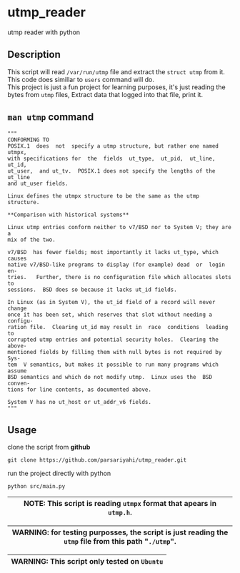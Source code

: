 # utmp_reader
utmp reader with python

## Description
This script will read `/var/run/utmp` file and extract the `struct utmp` from it. <br>
This code does simillar to `users` command will do. <br>
This project is just a fun project for learning purposes, it's just reading the bytes from `utmp` files,
Extract data that logged into that file, print it.

## `man utmp` command
    """
    CONFORMING TO
    POSIX.1  does  not  specify a utmp structure, but rather one named utmpx,
    with specifications for  the  fields  ut_type,  ut_pid,  ut_line,  ut_id,
    ut_user,  and ut_tv.  POSIX.1 does not specify the lengths of the ut_line
    and ut_user fields.

    Linux defines the utmpx structure to be the same as the utmp structure.

    **Comparison with historical systems**

    Linux utmp entries conform neither to v7/BSD nor to System V; they are  a
    mix of the two.

    v7/BSD  has fewer fields; most importantly it lacks ut_type, which causes
    native v7/BSD-like programs to display (for example) dead  or  login  en‐
    tries.   Further, there is no configuration file which allocates slots to
    sessions.  BSD does so because it lacks ut_id fields.

    In Linux (as in System V), the ut_id field of a record will never  change
    once it has been set, which reserves that slot without needing a configu‐
    ration file.  Clearing ut_id may result in  race  conditions  leading  to
    corrupted utmp entries and potential security holes.  Clearing the above‐
    mentioned fields by filling them with null bytes is not required by  Sys‐
    tem  V semantics, but makes it possible to run many programs which assume
    BSD semantics and which do not modify utmp.  Linux uses the  BSD  conven‐
    tions for line contents, as documented above.

    System V has no ut_host or ut_addr_v6 fields.
    """

## Usage
clone the script from **github**
```
git clone https://github.com/parsariyahi/utmp_reader.git
```
run the project directly with python
```
python src/main.py
```

| NOTE: This script is reading `utmpx` format that apears in  `utmp.h`.|
| --- | 

| WARNING: for testing purposses, the script is just reading the `utmp` file from this path "`./utmp`".|
| --- |

| WARNING: This script only tested on `Ubuntu` |
| --- |
